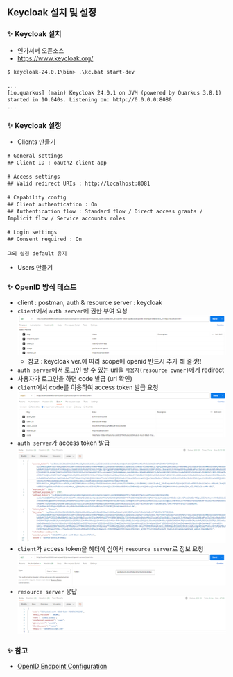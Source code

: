## Keycloak 설치 및 설정
### ✨ Keycloak 설치
- 인가서버 오픈소스
- https://www.keycloak.org/
```shell
$ keycloak-24.0.1\bin> .\kc.bat start-dev

...
[io.quarkus] (main) Keycloak 24.0.1 on JVM (powered by Quarkus 3.8.1) started in 10.040s. Listening on: http://0.0.0.0:8080
...
```

### ✨ Keycloak 설정
- Clients 만들기
```text
# General settings
## Client ID : oauth2-client-app

# Access settings
## Valid redirect URIs : http://localhost:8081

# Capability config
## Client authentication : On
## Authentication flow : Standard flow / Direct access grants / Implicit flow / Service accounts roles 

# Login settings
## Consent required : On

그외 설정 default 유지
```
- Users 만들기

### ✨ OpenID 방식 테스트
- client : postman, auth & resource server : keycloak
- `client`에서 `auth server`에 권한 부여 요청
  ![](../images/oauth2_roles/roles_1.png)
  - 참고 : keycloak ver.에 따라 scope에 openid 반드시 추가 해 줄것!!
- `auth server`에서 로그인 할 수 있는 url을 `사용자(resource owner)`에게 redirect
- 사용자가 로그인을 하면 code 발급 (url 확인)
- `client`에서 code를 이용하여 access token 발급 요청
  ![](../images/oauth2_roles/roles_2.png)
- `auth server`가 access token 발급
  ![](../images/oauth2_roles/roles_3.png)
- `client`가 access token을 헤더에 심어서 `resource server`로 정보 요청
  ![](../images/oauth2_roles/roles_4.png)
- `resource server` 응답
  ![](../images/oauth2_roles/roles_5.png)

### ✨ 참고
- [OpenID Endpoint Configuration](./OpenID_Endpoint_Configuration.json)